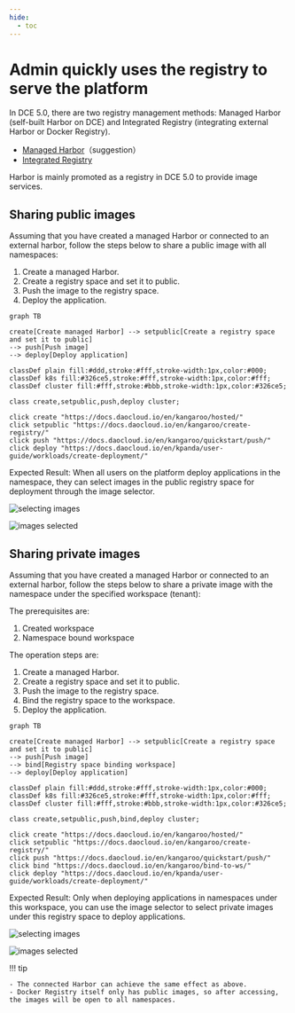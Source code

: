 ```yaml
---
hide:
  - toc
---
```


# Admin quickly uses the registry to serve the platform

In DCE 5.0, there are two registry management methods: Managed Harbor (self-built Harbor on DCE) and Integrated Registry (integrating external Harbor or Docker Registry).

- [Managed Harbor](../managed/intro.md)（suggestion）
- [Integrated Registry](../integrate/integrate-admin.md)

Harbor is mainly promoted as a registry in DCE 5.0 to provide image services.

## Sharing public images

Assuming that you have created a managed Harbor or connected to an external harbor, follow the steps below to share a public image with all namespaces:

1. Create a managed Harbor.
2. Create a registry space and set it to public.
3. Push the image to the registry space.
4. Deploy the application.

```mermaid
graph TB

create[Create managed Harbor] --> setpublic[Create a registry space and set it to public]
--> push[Push image]
--> deploy[Deploy application]

classDef plain fill:#ddd,stroke:#fff,stroke-width:1px,color:#000;
classDef k8s fill:#326ce5,stroke:#fff,stroke-width:1px,color:#fff;
classDef cluster fill:#fff,stroke:#bbb,stroke-width:1px,color:#326ce5;

class create,setpublic,push,deploy cluster;

click create "https://docs.daocloud.io/en/kangaroo/hosted/"
click setpublic "https://docs.daocloud.io/en/kangaroo/create-registry/"
click push "https://docs.daocloud.io/en/kangaroo/quickstart/push/"
click deploy "https://docs.daocloud.io/en/kpanda/user-guide/workloads/create-deployment/"
```

Expected Result: When all users on the platform deploy applications in the namespace, they can select images in the public registry space for deployment through the image selector.

![selecting images](https://docs.daocloud.io/daocloud-docs-images/docs/en/docs/kangaroo/images/admin01.png)

![images selected](https://docs.daocloud.io/daocloud-docs-images/docs/en/docs/kangaroo/images/admin02.png)

## Sharing private images

Assuming that you have created a managed Harbor or connected to an external harbor, follow the steps below to share a private image with the namespace under the specified workspace (tenant):

The prerequisites are:

1. Created workspace
2. Namespace bound workspace

The operation steps are:

1. Create a managed Harbor.
2. Create a registry space and set it to public.
3. Push the image to the registry space.
4. Bind the registry space to the workspace.
5. Deploy the application.

```mermaid
graph TB

create[Create managed Harbor] --> setpublic[Create a registry space and set it to public]
--> push[Push image]
--> bind[Registry space binding workspace]
--> deploy[Deploy application]

classDef plain fill:#ddd,stroke:#fff,stroke-width:1px,color:#000;
classDef k8s fill:#326ce5,stroke:#fff,stroke-width:1px,color:#fff;
classDef cluster fill:#fff,stroke:#bbb,stroke-width:1px,color:#326ce5;

class create,setpublic,push,bind,deploy cluster;

click create "https://docs.daocloud.io/en/kangaroo/hosted/"
click setpublic "https://docs.daocloud.io/en/kangaroo/create-registry/"
click push "https://docs.daocloud.io/en/kangaroo/quickstart/push/"
click bind "https://docs.daocloud.io/en/kangaroo/bind-to-ws/"
click deploy "https://docs.daocloud.io/en/kpanda/user-guide/workloads/create-deployment/"
```

Expected Result: Only when deploying applications in namespaces under this workspace, you can use the image selector to select private images under this registry space to deploy applications.

![selecting images](https://docs.daocloud.io/daocloud-docs-images/docs/en/docs/kangaroo/images/admin03.png)

![images selected](https://docs.daocloud.io/daocloud-docs-images/docs/en/docs/kangaroo/images/admin04.png)

!!! tip

    - The connected Harbor can achieve the same effect as above.
    - Docker Registry itself only has public images, so after accessing, the images will be open to all namespaces.
